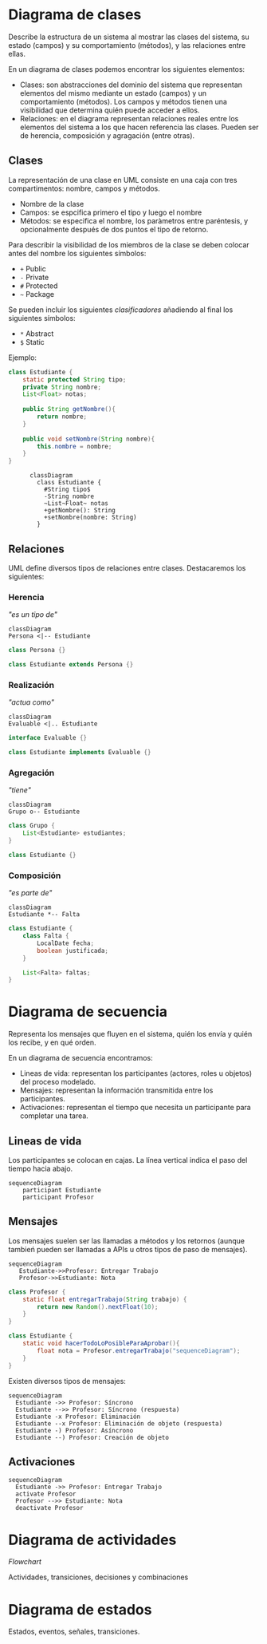 # Diagrama de clases

Describe la estructura de un sistema al mostrar las clases del sistema, su estado (campos) y su comportamiento (métodos), y las relaciones entre ellas.

En un diagrama de clases podemos encontrar los siguientes elementos:
- Clases: son abstracciones del dominio del sistema que representan elementos del mismo mediante un estado (campos) y un comportamiento (métodos). Los campos y métodos tienen una visibilidad que determina quién puede acceder a ellos.
- Relaciones: en el diagrama representan relaciones reales entre los elementos del sistema a los que hacen referencia las clases. Pueden ser de herencia, composición y agragación (entre otras).

## Clases
La representación de una clase en UML consiste en una caja con tres compartimentos: nombre, campos y métodos.
- Nombre de la clase
- Campos: se espcifica primero el tipo y luego el nombre
- Métodos: se especifica el nombre, los paràmetros entre paréntesis, y opcionalmente después de dos puntos el tipo de retorno.

Para describir la visibilidad de los miembros de la clase se deben colocar antes del nombre los siguientes símbolos:
- `+` Public
- `-` Private
- `#` Protected
- `~` Package

Se pueden incluir los siguientes *clasificadores* añadiendo al final los siguientes símbolos:
- `*` Abstract
- `$` Static


Ejemplo:

```java
class Estudiante {
    static protected String tipo;
    private String nombre;
    List<Float> notas;
  
    public String getNombre(){ 
        return nombre;
    }
  
    public void setNombre(String nombre){
        this.nombre = nombre;
    }
}
```

```mermaid
      classDiagram
        class Estudiante {
          #String tipo$
          -String nombre
          ~List~Float~ notas
          +getNombre(): String
          +setNombre(nombre: String)
        }
```

## Relaciones

UML define diversos tipos de relaciones entre clases. Destacaremos los siguientes:

### Herencia
_"es un tipo de"_
```mermaid
classDiagram
Persona <|-- Estudiante
```
```java
class Persona {}

class Estudiante extends Persona {}
```
### Realización
_"actua como"_
```mermaid
classDiagram
Evaluable <|.. Estudiante
```
```java
interface Evaluable {}

class Estudiante implements Evaluable {}
```

### Agregación
_"tiene"_
```mermaid
classDiagram
Grupo o-- Estudiante
```
```java
class Grupo {
    List<Estudiante> estudiantes;
}

class Estudiante {}
```

### Composición
_"es parte de"_
```mermaid
classDiagram
Estudiante *-- Falta
```
```java
class Estudiante {
    class Falta {
        LocalDate fecha;
        boolean justificada;
    }

    List<Falta> faltas;
}
```

# Diagrama de secuencia
Representa los mensajes que fluyen en el sistema, quién los envía y quién los recibe, y en qué orden.

En un diagrama de secuencia encontramos:
- Lineas de vida: representan los participantes (actores, roles u objetos) del proceso modelado.
- Mensajes: representan la información transmitida entre los participantes.
- Activaciones: representan el tiempo que necesita un participante para completar una tarea.

## Lineas de vida
Los participantes se colocan en cajas. La línea vertical indica el paso del tiempo hacia abajo.

```mermaid
sequenceDiagram
    participant Estudiante
    participant Profesor
```

## Mensajes
Los mensajes suelen ser las llamadas a métodos y los retornos (aunque tambień pueden ser llamadas a APIs u otros tipos de paso de mensajes).


```mermaid
sequenceDiagram
   Estudiante->>Profesor: Entregar Trabajo
   Profesor->>Estudiante: Nota
```
```java
class Profesor {
    static float entregarTrabajo(String trabajo) {
        return new Random().nextFloat(10);
    }
}

class Estudiante {
    static void hacerTodoLoPosibleParaAprobar(){
        float nota = Profesor.entregarTrabajo("sequenceDiagram");
    }
}
```

Existen diversos tipos de mensajes:

```mermaid
sequenceDiagram
  Estudiante ->> Profesor: Síncrono
  Estudiante -->> Profesor: Síncrono (respuesta)
  Estudiante -x Profesor: Eliminación 
  Estudiante --x Profesor: Eliminación de objeto (respuesta)
  Estudiante -) Profesor: Asíncrono
  Estudiante --) Profesor: Creación de objeto
```

## Activaciones

```mermaid
sequenceDiagram 
  Estudiante ->> Profesor: Entregar Trabajo
  activate Profesor
  Profesor -->> Estudiante: Nota
  deactivate Profesor
```

# Diagrama de actividades

_Flowchart_

Actividades, transiciones, decisiones y combinaciones

# Diagrama de estados

Estados, eventos, señales, transiciones.
